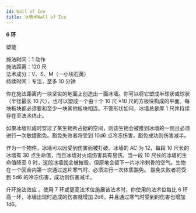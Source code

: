 ```yaml
---
id: Wall of Ice
title: 冰墙术Wall of Ice
---
```


**6 环**

塑能

施法时间：1 动作  
施法距离：120 尺  
法术成分：V、S、M（一小块石英）  
持续时间：专注，至多 10 分钟

你在施法距离内一块坚实的地面上创造出一面冰墙。你可以将它塑成半球状或球状（半径最长 10 尺），也可以塑成一个由十个 10 尺 ×10 尺的方板块构成的平面。每块板块都必须要和至少一块其他板块相连。不管形状如何，冰墙总是厚 1 尺并持续存在至法术终止。

如果冰墙形成时穿过了某生物所占据的空间，则该生物会被推到冰墙的一侧且必须进行一次敏捷豁免。豁免失败者将受到 10d6 点冷冻伤害，豁免成功则伤害减半。

作为一个物件，冰墙可以因受到伤害而被打破。冰墙的 AC
为 12，每段 10 尺长的冰墙有 30 点生命值，而且冰墙对火焰伤害具有易伤。当一段 10 尺长的冰墙的生命值降至 0 时，这段冰墙就会被摧毁，但原地会留下一片冰冷刺骨的空气。生物在一个回合内第一次通过这片寒气时，必须进行一次体质豁免。
豁免失败者将受到 5d6 的冷冻伤害，成功则伤害减半。

升环施法效应
。使用 7 环或更高法术位施展该法术时，你使用的法术位每比 6 环高一环，冰墙出现时造成的伤害就增加
2d6，并且通过寒气时受到的伤害也增加 1d6。
